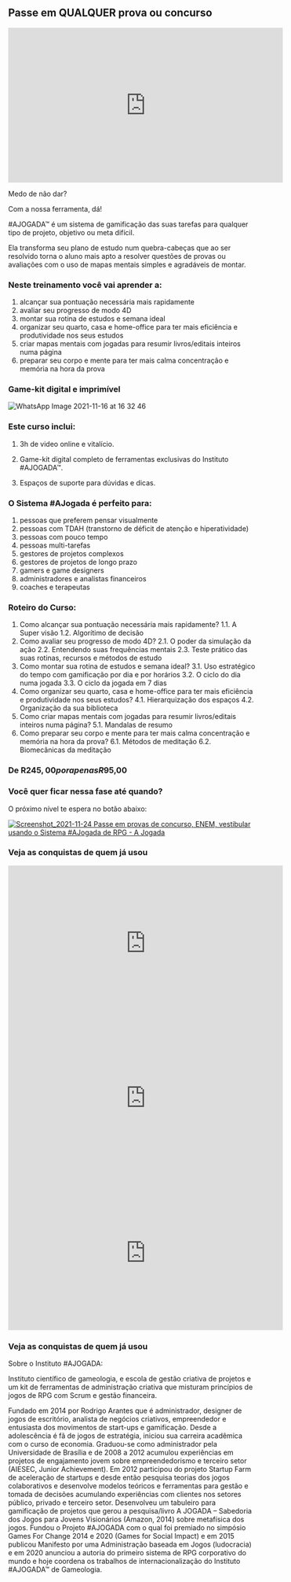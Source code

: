 <!-- Facebook Pixel Code -->
<script>
  !function(f,b,e,v,n,t,s)
  {if(f.fbq)return;n=f.fbq=function(){n.callMethod?
  n.callMethod.apply(n,arguments):n.queue.push(arguments)};
  if(!f._fbq)f._fbq=n;n.push=n;n.loaded=!0;n.version='2.0';
  n.queue=[];t=b.createElement(e);t.async=!0;
  t.src=v;s=b.getElementsByTagName(e)[0];
  s.parentNode.insertBefore(t,s)}(window, document,'script',
  'https://connect.facebook.net/en_US/fbevents.js');
  fbq('init', '3699004613657217');
  fbq('track', 'PageView');
</script>
<noscript><img height="1" width="1" style="display:none"
  src="https://www.facebook.com/tr?id=3699004613657217&ev=PageView&noscript=1"
/></noscript>
<!-- End Facebook Pixel Code -->

## Passe em QUALQUER prova ou concurso 

<iframe width="560" height="315" src="https://www.youtube.com/embed/em7uDuI6dY4" title="YouTube video player" frameborder="0" allow="accelerometer; autoplay; clipboard-write; encrypted-media; gyroscope; picture-in-picture" allowfullscreen></iframe>

Medo de não dar?

Com a nossa ferramenta, dá!

#AJOGADA™ é um sistema de gamificação das suas tarefas para qualquer tipo de projeto, objetivo ou meta difícil.

Ela transforma seu plano de estudo num quebra-cabeças que ao ser resolvido torna o aluno mais apto a resolver questões de provas ou avaliações com o uso de mapas mentais simples e agradáveis de montar.

### Neste treinamento você vai aprender a:

1. alcançar sua pontuação necessária mais rapidamente
2. avaliar seu progresso de modo 4D
3. montar sua rotina de estudos e semana ideal
4. organizar seu quarto, casa e home-office para ter mais eficiência e produtividade nos seus estudos
5. criar mapas mentais com jogadas para resumir livros/editais inteiros numa página
6. preparar seu corpo e mente para ter mais calma concentração e memória na hora da prova

### Game-kit digital e imprimível

![WhatsApp Image 2021-11-16 at 16 32 46](https://user-images.githubusercontent.com/94938731/143150292-d832aaf8-5271-4e25-81c8-85370b1f12cd.jpeg)


### Este curso inclui:


1. 3h de video online e vitalício.

2. Game-kit digital completo de ferramentas exclusivas do Instituto #AJOGADA™.

3. Espaços de suporte para dúvidas e dicas.


### O Sistema #AJogada é perfeito para:

1. pessoas que preferem pensar visualmente
2. pessoas com TDAH (transtorno de déficit de atenção e hiperatividade)
3. pessoas com pouco tempo
4. pessoas multi-tarefas
5. gestores de projetos complexos
6. gestores de projetos de longo prazo
7. gamers e game designers
8. administradores e analistas financeiros
9. coaches e terapeutas

### Roteiro do Curso:

1. Como alcançar sua pontuação necessária mais rapidamente?
1.1. A Super visão
1.2. Algorítimo de decisão
2. Como avaliar seu progresso de modo 4D?
2.1. O poder da simulação da ação
2.2. Entendendo suas frequências mentais
2.3. Teste prático das suas rotinas, recursos e métodos de estudo
3. Como montar sua rotina de estudos e semana ideal?
3.1. Uso estratégico do tempo com gamificação por dia e por horários
3.2. O ciclo do dia numa jogada
3.3. O ciclo da jogada em 7 dias
4. Como organizar seu quarto, casa e home-office para ter mais eficiência e produtividade nos seus estudos?
4.1. Hierarquização dos espaços
4.2. Organização da sua biblioteca
5. Como criar mapas mentais com jogadas para resumir livros/editais inteiros numa página?
5.1. Mandalas de resumo
6. Como preparar seu corpo e mente para ter mais calma concentração e memória na hora da prova?
6.1. Métodos de meditação
6.2. Biomecânicas da meditação


### De R$245,00 por apenas R$95,00 


### Você quer ficar nessa fase até quando?

O próximo nível te espera no botão abaixo:

[![Screenshot_2021-11-24 Passe em provas de concurso, ENEM, vestibular usando o Sistema #AJogada de RPG - A Jogada](https://user-images.githubusercontent.com/94938731/143280905-c6fb81ef-6780-421d-966b-36ccd2ef8569.png)]( https://pay.hotmart.com/H61041716I?off=6d7v8df2&sck=HOTMART_PRODUCT_PAGE )



### Veja as conquistas de quem já usou


<iframe width="560" height="315" src="https://www.youtube.com/embed/AbGdHsOgQZ0" title="YouTube video player" frameborder="0" allow="accelerometer; autoplay; clipboard-write; encrypted-media; gyroscope; picture-in-picture" allowfullscreen></iframe>


<iframe width="560" height="315" src="https://www.youtube.com/embed/jEll_OcgCjM" title="YouTube video player" frameborder="0" allow="accelerometer; autoplay; clipboard-write; encrypted-media; gyroscope; picture-in-picture" allowfullscreen></iframe>


<iframe width="560" height="315" src="https://www.youtube.com/embed/I5eFF7_f-8c" title="YouTube video player" frameborder="0" allow="accelerometer; autoplay; clipboard-write; encrypted-media; gyroscope; picture-in-picture" allowfullscreen></iframe>


### Veja as conquistas de quem já usou



Sobre o Instituto #AJOGADA:

Instituto científico de gameologia, e escola de gestão criativa de projetos e um kit de ferramentas de administração criativa que misturam princípios de jogos de RPG com Scrum e gestão financeira.

Fundado em 2014 por Rodrigo Arantes que é administrador, designer de jogos de escritório, analista de negócios criativos, empreendedor e entusiasta dos movimentos de start-ups e gamificação. Desde a adolescência é fã de jogos de estratégia, iniciou sua carreira acadêmica com o curso de economia. Graduou-se como administrador pela Universidade de Brasília e de 2008 a 2012 acumulou experiências em projetos de engajamento jovem sobre empreendedorismo e terceiro setor (AIESEC, Junior Achievement). Em 2012 participou do projeto Startup Farm de aceleração de startups e desde então pesquisa teorias dos jogos colaborativos e desenvolve modelos teóricos e ferramentas para gestão e tomada de decisões acumulando experiências com clientes nos setores público, privado e terceiro setor. Desenvolveu um tabuleiro para gamificação de projetos que gerou a pesquisa/livro A JOGADA – Sabedoria dos Jogos para Jovens Visionários (Amazon, 2014) sobre metafísica dos jogos. Fundou o Projeto #AJOGADA com o qual foi premiado no simpósio Games For Change 2014 e 2020 (Games for Social Impact) e em 2015 publicou Manifesto por uma Administração baseada em Jogos (ludocracia) e em 2020 anunciou a autoria do primeiro sistema de RPG corporativo do mundo e hoje coordena os trabalhos de internacionalização do Instituto #AJOGADA™ de Gameologia.

